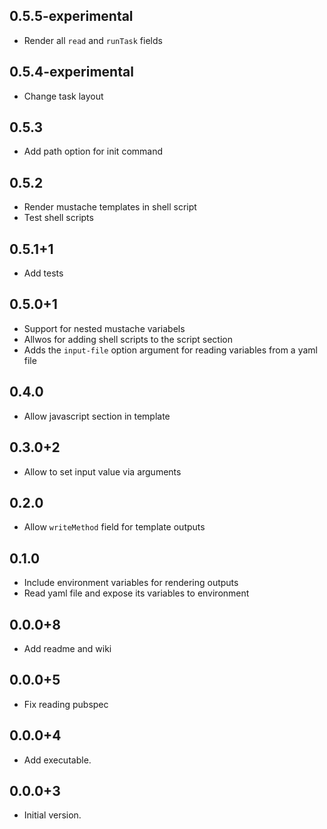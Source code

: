 ## 0.5.5-experimental

- Render all `read` and `runTask` fields

## 0.5.4-experimental

- Change task layout

## 0.5.3

- Add path option for init command

## 0.5.2

- Render mustache templates in shell script
- Test shell scripts

## 0.5.1+1

- Add tests

## 0.5.0+1

- Support for nested mustache variabels
- Allwos for adding shell scripts to the script section
- Adds the `input-file` option argument for reading variables from a yaml file

## 0.4.0

- Allow javascript section in template

## 0.3.0+2

- Allow to set input value via arguments

## 0.2.0

- Allow `writeMethod` field for template outputs

## 0.1.0

- Include environment variables for rendering outputs
- Read yaml file and expose its variables to environment

## 0.0.0+8

- Add readme and wiki

## 0.0.0+5

- Fix reading pubspec

## 0.0.0+4

- Add executable.

## 0.0.0+3

- Initial version.
